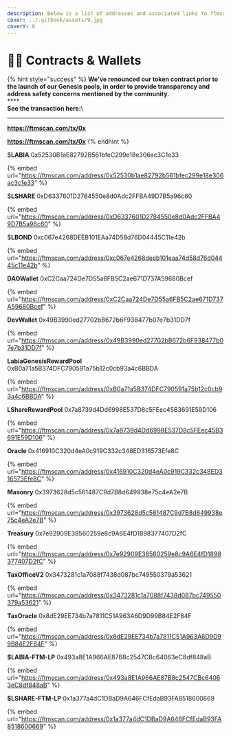 ```yaml
---
description: Below is a list of addresses and associated links to ftmscan
cover: ../.gitbook/assets/9.jpg
coverY: 0
---
```


# 👩🚒 Contracts & Wallets

{% hint style="success" %}
**We've renounced our token contract prior to the launch of our Genesis pools, in order to provide transparency and address safety concerns mentioned by the community.** \
****\
**See the transaction here:**\
****

**https://ftmscan.com/tx/0x**

**https://ftmscan.com/tx/0x**
{% endhint %}



$**LABIA** 0x52530B1aE82792B561bfeC299e18e306ac3C1e33&#x20;

{% embed url="https://ftmscan.com/address/0x52530b1ae82792b561bfec299e18e306ac3c1e33" %}

$**LSHARE** 0xD6337601D2784550e8d0Adc2FFBA49D7B5a96c60&#x20;

{% embed url="https://ftmscan.com/address/0xD6337601D2784550e8d0Adc2FFBA49D7B5a96c60" %}

$**LBOND** 0xc067e4268DEEB101EAa74D58d76D04445C11e42b&#x20;

{% embed url="https://ftmscan.com/address/0xc067e4268deeb101eaa74d58d76d04445c11e42b" %}

**DAOWallet** 0xC2Caa724De7D55a6FB5C2ae671D737A59680Bcef&#x20;

{% embed url="https://ftmscan.com/address/0xC2Caa724De7D55a6FB5C2ae671D737A59680Bcef" %}

**DevWallet** 0x49B3990ed27702bB672b6F938477b07e7b31DD7f

{% embed url="https://ftmscan.com/address/0x49B3990ed27702bB672b6F938477b07e7b31DD7f" %}

**LabiaGenesisRewardPool** 0xB0a71a5B374DFC790591a75b12c0cb93a4c6BBDA&#x20;

{% embed url="https://ftmscan.com/address/0xB0a71a5B374DFC790591a75b12c0cb93a4c6BBDA" %}

**LShareRewardPool** 0x7a8739d4Dd6998E537D8c5FEec45B3691E59D106&#x20;

{% embed url="https://ftmscan.com/address/0x7a8739d4Dd6998E537D8c5FEec45B3691E59D106" %}

**Oracle** 0x416910C320d4eA0c919C332c348ED316573Efe8C&#x20;

{% embed url="https://ftmscan.com/address/0x416910C320d4eA0c919C332c348ED316573Efe8C" %}

**Masonry** 0x3973628d5c561487C9d7B8d649938e75c4eA2e7B&#x20;

{% embed url="https://ftmscan.com/address/0x3973628d5c561487C9d7B8d649938e75c4eA2e7B" %}

**Treasury** 0x7e92909E38560259e8c9A6E4fD1898377407D2fC&#x20;

{% embed url="https://ftmscan.com/address/0x7e92909E38560259e8c9A6E4fD1898377407D2fC" %}

**TaxOfficeV2** 0x3473281c1a7088f7438d087bc749550379a53621&#x20;

{% embed url="https://ftmscan.com/address/0x3473281c1a7088f7438d087bc749550379a53621" %}

**TaxOracle** 0x8dE29EE734b7a7811C51A963A6D9D99B84E2F84F&#x20;

{% embed url="https://ftmscan.com/address/0x8dE29EE734b7a7811C51A963A6D9D99B84E2F84F" %}

**$LABIA-FTM-LP** 0x493a8E1A966AE87B8c2547CBc64063eC8df848aB&#x20;

{% embed url="https://ftmscan.com/address/0x493a8E1A966AE87B8c2547CBc64063eC8df848aB" %}

**$LSHARE-FTM-LP** 0x1a377a4dC1DBaD9A646FCfEdaB93FA8518600669&#x20;

{% embed url="https://ftmscan.com/address/0x1a377a4dC1DBaD9A646FCfEdaB93FA8518600669" %}
